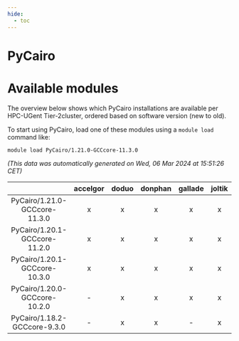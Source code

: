 ```yaml
---
hide:
  - toc
---
```


PyCairo
=======

# Available modules


The overview below shows which PyCairo installations are available per HPC-UGent Tier-2cluster, ordered based on software version (new to old).

To start using PyCairo, load one of these modules using a `module load` command like:

```shell
module load PyCairo/1.21.0-GCCcore-11.3.0
```

*(This data was automatically generated on Wed, 06 Mar 2024 at 15:51:26 CET)*  

| |accelgor|doduo|donphan|gallade|joltik|skitty|
| :---: | :---: | :---: | :---: | :---: | :---: | :---: |
|PyCairo/1.21.0-GCCcore-11.3.0|x|x|x|x|x|x|
|PyCairo/1.20.1-GCCcore-11.2.0|x|x|x|x|x|x|
|PyCairo/1.20.1-GCCcore-10.3.0|x|x|x|x|x|x|
|PyCairo/1.20.0-GCCcore-10.2.0|-|x|x|x|x|x|
|PyCairo/1.18.2-GCCcore-9.3.0|-|x|x|-|x|x|
